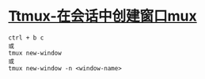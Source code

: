 
# [Ttmux-在会话中创建窗口mux](tmux.md#tmux-在会话中创建窗口)

```
ctrl + b c
或
tmux new-window
或
tmux new-window -n <window-name>

```